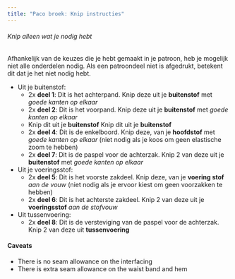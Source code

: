 ```yaml
---
title: "Paco broek: Knip instructies"
---
```


<Tip>

###### Knip alleen wat je nodig hebt

Afhankelijk van de keuzes die je hebt gemaakt in je patroon, heb je mogelijk niet alle onderdelen nodig.
Als een patroondeel niet is afgedrukt, betekent dit dat je het niet nodig hebt.

</Tip>

- Uit je buitenstof:
  - 2x **deel 1**: Dit is het achterpand. Knip deze uit je **buitenstof** met _goede kanten op elkaar_
  - 2x **deel 2**: Dit is het voorpand. Knip deze uit je **buitenstof** met _goede kanten op elkaar_
  - Knip dit uit je **buitenstof** Knip dit uit je **buitenstof**
  - 2x **deel 4**: Dit is de enkelboord. Knip deze, van je **hoofdstof** met _goede kanten op elkaar_ (niet nodig als je koos om geen elastische zoom te hebben)
  - 2x **deel 7**: Dit is de paspel voor de achterzak. Knip 2 van deze uit je **buitenstof** met _goede kanten op elkaar_
- Uit je voeringsstof:
  - 2x **deel 5**: Dit is het voorste zakdeel. Knip deze, van je **voering stof** _aan de vouw_ (niet nodig als je ervoor kiest om geen voorzakken te hebben)
  - 2x **deel 6**: Dit is het achterste zakdeel. Knip 2 van deze uit je **voeringsstof** _aan de stofvouw_
- Uit tussenvoering:
  - 2x **deel 8**: Dit is de versteviging van de paspel voor de achterzak. Knip 2 van deze uit **tussenvoering**

<Warning>

#### Caveats

- There is no seam allowance on the interfacing
- There is extra seam allowance on the waist band and hem

</Warning>
